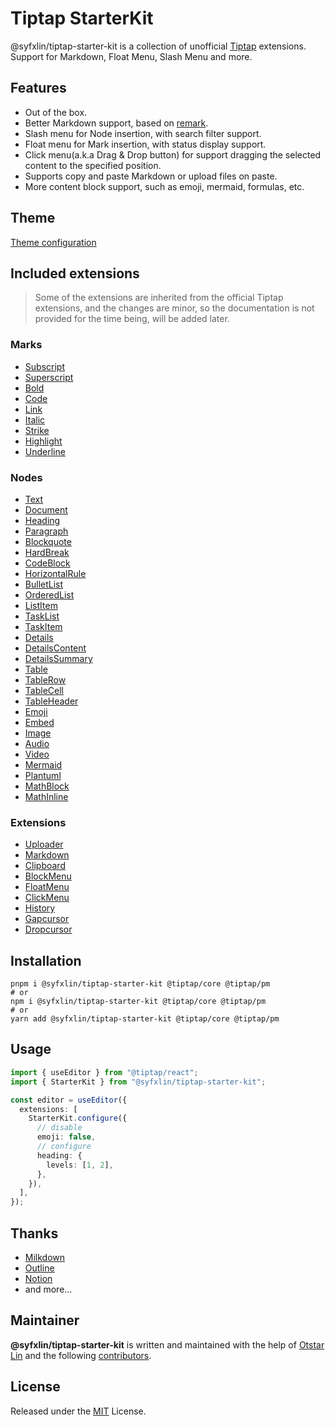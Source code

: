 # Tiptap StarterKit

@syfxlin/tiptap-starter-kit is a collection of unofficial [Tiptap](https://tiptap.dev) extensions. Support for Markdown, Float Menu, Slash Menu and more.

## Features

- Out of the box.
- Better Markdown support, based on [remark](https://github.com/remarkjs/remark).
- Slash menu for Node insertion, with search filter support.
- Float menu for Mark insertion, with status display support.
- Click menu(a.k.a Drag & Drop button) for support dragging the selected content to the specified position.
- Supports copy and paste Markdown or upload files on paste.
- More content block support, such as emoji, mermaid, formulas, etc.

## Theme

[Theme configuration](./docs/styles/theme.md)

## Included extensions

> Some of the extensions are inherited from the official Tiptap extensions, and the changes are minor,
> so the documentation is not provided for the time being, will be added later.

### Marks

- [Subscript](https://tiptap.dev/docs/editor/extensions/marks/subscript)
- [Superscript](https://tiptap.dev/docs/editor/extensions/marks/superscript)
- [Bold](https://tiptap.dev/docs/editor/extensions/marks/bold)
- [Code](https://tiptap.dev/docs/editor/extensions/marks/code)
- [Link](https://tiptap.dev/docs/editor/extensions/marks/link)
- [Italic](https://tiptap.dev/docs/editor/extensions/marks/italic)
- [Strike](https://tiptap.dev/docs/editor/extensions/marks/strike)
- [Highlight](https://tiptap.dev/docs/editor/extensions/marks/highlight)
- [Underline](https://tiptap.dev/docs/editor/extensions/marks/underline)

### Nodes

- [Text](https://tiptap.dev/docs/editor/extensions/nodes/text)
- [Document](https://tiptap.dev/docs/editor/extensions/nodes/document)
- [Heading](https://tiptap.dev/docs/editor/extensions/nodes/heading)
- [Paragraph](https://tiptap.dev/docs/editor/extensions/nodes/paragraph)
- [Blockquote](https://tiptap.dev/docs/editor/extensions/nodes/blockquote)
- [HardBreak](https://tiptap.dev/docs/editor/extensions/nodes/hard-break)
- [CodeBlock](https://tiptap.dev/docs/editor/extensions/nodes/code-block-lowlight)
- [HorizontalRule](https://tiptap.dev/docs/editor/extensions/nodes/horizontal-rule)
- [BulletList](https://tiptap.dev/docs/editor/extensions/nodes/bullet-list)
- [OrderedList](https://tiptap.dev/docs/editor/extensions/nodes/ordered-list)
- [ListItem](https://tiptap.dev/docs/editor/extensions/nodes/list-item)
- [TaskList](https://tiptap.dev/docs/editor/extensions/nodes/task-list)
- [TaskItem](https://tiptap.dev/docs/editor/extensions/nodes/task-item)
- [Details](./docs/nodes/details.md)
- [DetailsContent](./docs/nodes/details.md)
- [DetailsSummary](./docs/nodes/details.md)
- [Table](https://tiptap.dev/docs/editor/extensions/nodes/table)
- [TableRow](https://tiptap.dev/docs/editor/extensions/nodes/table-row)
- [TableCell](https://tiptap.dev/docs/editor/extensions/nodes/table-cell)
- [TableHeader](https://tiptap.dev/docs/editor/extensions/nodes/table-header)
- [Emoji](./docs/nodes/emoji.md)
- [Embed](./docs/nodes/embed.md)
- [Image](./docs/nodes/image.md)
- [Audio](./docs/nodes/audio.md)
- [Video](./docs/nodes/video.md)
- [Mermaid](./docs/nodes/mermaid.md)
- [Plantuml](./docs/nodes/plantuml.md)
- [MathBlock](./docs/nodes/math-block.md)
- [MathInline](./docs/nodes/math-inline.md)

### Extensions

- [Uploader](./docs/extensions/uploader.md)
- [Markdown](./docs/extensions/markdown.md)
- [Clipboard](./docs/extensions/clipboard.md)
- [BlockMenu](./docs/extensions/block-menu.md)
- [FloatMenu](./docs/extensions/float-menu.md)
- [ClickMenu](./docs/extensions/click-menu.md)
- [History](https://tiptap.dev/docs/editor/extensions/functionality/undo-redo)
- [Gapcursor](https://tiptap.dev/docs/editor/extensions/functionality/gapcursor)
- [Dropcursor](https://tiptap.dev/docs/editor/extensions/functionality/dropcursor)

## Installation

```shell
pnpm i @syfxlin/tiptap-starter-kit @tiptap/core @tiptap/pm
# or
npm i @syfxlin/tiptap-starter-kit @tiptap/core @tiptap/pm
# or
yarn add @syfxlin/tiptap-starter-kit @tiptap/core @tiptap/pm
```

## Usage

```typescript
import { useEditor } from "@tiptap/react";
import { StarterKit } from "@syfxlin/tiptap-starter-kit";

const editor = useEditor({
  extensions: [
    StarterKit.configure({
      // disable
      emoji: false,
      // configure
      heading: {
        levels: [1, 2],
      },
    }),
  ],
});
```

## Thanks

- [Milkdown](https://github.com/Milkdown/milkdown)
- [Outline](https://github.com/outline/outline)
- [Notion](https://www.notion.so)
- and more...

## Maintainer

**@syfxlin/tiptap-starter-kit** is written and maintained with the help of [Otstar Lin](https://github.com/syfxlin) and the following [contributors](https://github.com/syfxlin/tiptap-starter-kit/graphs/contributors).

## License

Released under the [MIT](https://opensource.org/licenses/MIT) License.
